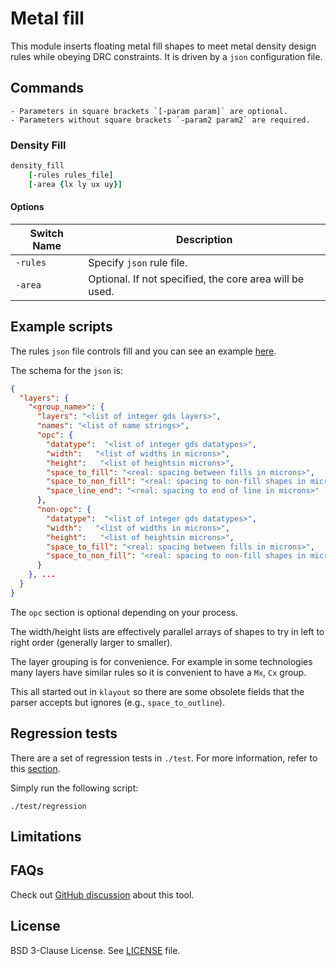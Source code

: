 # Metal fill

This module inserts floating metal fill shapes to meet metal density
design rules while obeying DRC constraints. It is driven by a `json`
configuration file.

## Commands

```{note}
- Parameters in square brackets `[-param param]` are optional.
- Parameters without square brackets `-param2 param2` are required.
```

### Density Fill

```tcl
density_fill
    [-rules rules_file]
    [-area {lx ly ux uy}]
```

#### Options

| Switch Name | Description | 
| ----- | ----- |
| `-rules` | Specify `json` rule file. |
| `-area` | Optional. If not specified, the core area will be used. |

## Example scripts

The rules `json` file controls fill and you can see an example
[here](https://github.com/The-OpenROAD-Project/OpenROAD-flow-scripts/blob/master/flow/platforms/sky130hd/fill.json).

The schema for the `json` is:

```json
{
  "layers": {
    "<group_name>": {
      "layers": "<list of integer gds layers>",
      "names": "<list of name strings>",
      "opc": {
        "datatype":  "<list of integer gds datatypes>",
        "width":   "<list of widths in microns>",
        "height":   "<list of heightsin microns>",
        "space_to_fill": "<real: spacing between fills in microns>",
        "space_to_non_fill": "<real: spacing to non-fill shapes in microns>",
        "space_line_end": "<real: spacing to end of line in microns>"
      },
      "non-opc": {
        "datatype":  "<list of integer gds datatypes>",
        "width":   "<list of widths in microns>",
        "height":   "<list of heightsin microns>",
        "space_to_fill": "<real: spacing between fills in microns>",
        "space_to_non_fill": "<real: spacing to non-fill shapes in microns>"
      }
    }, ...
  }
}
```

The `opc` section is optional depending on your process.

The width/height lists are effectively parallel arrays of shapes to try
in left to right order (generally larger to smaller).

The layer grouping is for convenience. For example in some technologies many
layers have similar rules so it is convenient to have a `Mx`, `Cx` group.

This all started out in `klayout` so there are some obsolete fields that the
parser accepts but ignores (e.g., `space_to_outline`).

## Regression tests

There are a set of regression tests in `./test`. For more information, refer to this [section](../../README.md#regression-tests). 

Simply run the following script: 

```shell
./test/regression
```

## Limitations

## FAQs

Check out [GitHub discussion](https://github.com/The-OpenROAD-Project/OpenROAD/discussions/categories/q-a?discussions_q=category%3AQ%26A+metal%20fill+in%3Atitle)
about this tool.

## License

BSD 3-Clause License. See [LICENSE](LICENSE) file.
